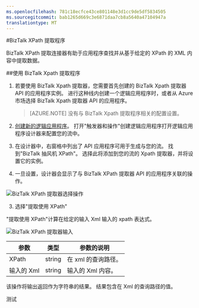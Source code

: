 ```yaml
---
ms.openlocfilehash: 781c18ecfce43ce801148e3d1cc9de5df5834505
ms.sourcegitcommit: bab1265d669c3e6871daa7cb8a5640a47104947a
translationtype: MT
---
```

<properties
   pageTitle="BizTalk XPath 提取程序"
   description="BizTalk XPath 提取程序"
   services="app-service\logic"
   documentationCenter=".net,nodejs,java"
   authors="rajram"
   manager="dwrede"
   editor=""/>

<tags
   ms.service="app-service-logic"
   ms.devlang="multiple"
   ms.topic="article"
   ms.tgt_pltfrm="na"
   ms.workload="integration"
   ms.date="07/01/2015"
   ms.author="rajram"/>

#BizTalk XPath 提取程序

BizTalk XPath 提取连接器有助于应用程序查找并从基于给定的 XPath 的 XML 内容中提取数据。

##使用 BizTalk Xpath 提取程序
1. 若要使用 BizTalk Xpath 提取器，您需要首先创建的 BizTalk Xpath 提取器 API 的应用程序实例。 进行这种线内创建一个逻辑应用程序时，或者从 Azure 市场选择 BizTalk Xpath 提取器 API 的应用程序。

    >[AZURE.NOTE] 没有与 BizTalk Xpath 提取程序相关的配置设置。
2. [创建新的逻辑应用程序]。 打开"触发器和操作"创建逻辑应用程序打开逻辑应用程序设计器来配置您的流中。
3. 在设计器中，右窗格中列出了 API 应用程序可用于生成与您的流。 找到"BizTalk 抽风机 XPath"。 选择此将添加到您的流的 Xpath 提取器，并将设置它的实例。
2. 一旦设置，设计器会显示了与 BizTalk XPath 提取器 API 的应用程序关联的操作。

![BizTalk XPath 提取器选择操作][1]

3. 选择"提取使用 XPath"

"提取使用 XPath"计算在给定的输入 Xml 输入的 xpath 表达式。

![BizTalk XPath 提取器输入][2]

参数|类型|参数的说明
---|---|---
XPath|string|在 xml 的查询路径。
输入的 Xml|string|输入的 Xml 内容。

该操作将输出返回作为字符串的结果。 结果包含在 Xml 的查询路径的值。

<!-- References -->
[1]: ./media/app-service-logic-xpath-extract/ChooseAction.PNG
[2]: ./media/app-service-logic-xpath-extract/ConfigureInput.PNG

<!-- Links -->
[创建新的逻辑应用程序]: app-service-logic-create-a-logic-app.md

测试
